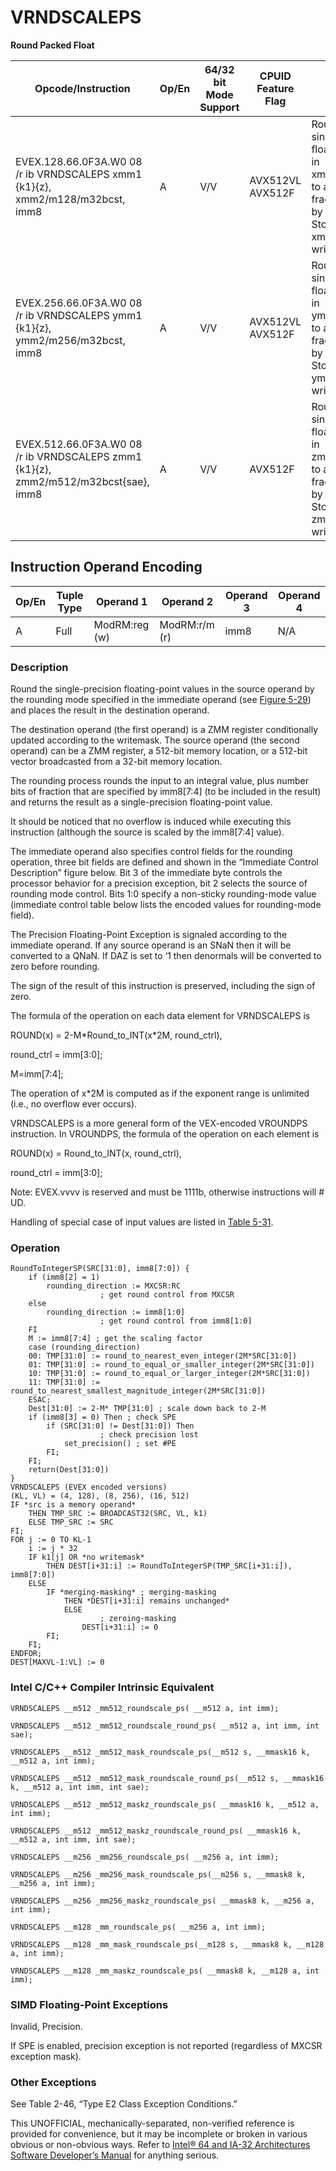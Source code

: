 # VRNDSCALEPS

**Round Packed Float**

| Opcode/Instruction                                                                  | Op/En | 64/32 bit Mode Support | CPUID Feature Flag | Description                                                                                                                                                                              |
| ----------------------------------------------------------------------------------- | ----- | ---------------------- | ------------------ | ---------------------------------------------------------------------------------------------------------------------------------------------------------------------------------------- |
| EVEX.128.66.0F3A.W0 08 /r ib VRNDSCALEPS xmm1 {k1}{z}, xmm2/m128/m32bcst, imm8      | A     | V/V                    | AVX512VL AVX512F   | Rounds packed single-precision floating-point values in xmm2/m128/m32bcst to a number of fraction bits specified by the imm8 field. Stores the result in xmm1 register. Under writemask. |
| EVEX.256.66.0F3A.W0 08 /r ib VRNDSCALEPS ymm1 {k1}{z}, ymm2/m256/m32bcst, imm8      | A     | V/V                    | AVX512VL AVX512F   | Rounds packed single-precision floating-point values in ymm2/m256/m32bcst to a number of fraction bits specified by the imm8 field. Stores the result in ymm1 register. Under writemask. |
| EVEX.512.66.0F3A.W0 08 /r ib VRNDSCALEPS zmm1 {k1}{z}, zmm2/m512/m32bcst{sae}, imm8 | A     | V/V                    | AVX512F            | Rounds packed single-precision floating-point values in zmm2/m512/m32bcst to a number of fraction bits specified by the imm8 field. Stores the result in zmm1 register using writemask.  |

## Instruction Operand Encoding

| Op/En | Tuple Type | Operand 1     | Operand 2     | Operand 3 | Operand 4 |
| ----- | ---------- | ------------- | ------------- | --------- | --------- |
| A     | Full       | ModRM:reg (w) | ModRM:r/m (r) | imm8      | N/A       |

### Description

Round the single-precision floating-point values in the source operand by the rounding mode specified in the immediate operand (see [Figure 5-29](/x86/vrndscalepd#fig-5-29)) and places the result in the destination operand.

The destination operand (the first operand) is a ZMM register conditionally updated according to the writemask. The source operand (the second operand) can be a ZMM register, a 512-bit memory location, or a 512-bit vector broadcasted from a 32-bit memory location.

The rounding process rounds the input to an integral value, plus number bits of fraction that are specified by imm8[7:4] (to be included in the result) and returns the result as a single-precision floating-point value.

It should be noticed that no overflow is induced while executing this instruction (although the source is scaled by the imm8[7:4] value).

The immediate operand also specifies control fields for the rounding operation, three bit fields are defined and shown in the “Immediate Control Description” figure below. Bit 3 of the immediate byte controls the processor behavior for a precision exception, bit 2 selects the source of rounding mode control. Bits 1:0 specify a non-sticky rounding-mode value (immediate control table below lists the encoded values for rounding-mode field).

The Precision Floating-Point Exception is signaled according to the immediate operand. If any source operand is an SNaN then it will be converted to a QNaN. If DAZ is set to ‘1 then denormals will be converted to zero before rounding.

The sign of the result of this instruction is preserved, including the sign of zero.

The formula of the operation on each data element for VRNDSCALEPS is

ROUND(x) = 2-M\*Round_to_INT(x\*2M, round_ctrl),

round_ctrl = imm[3:0];

M=imm[7:4];

The operation of x\*2M is computed as if the exponent range is unlimited (i.e., no overflow ever occurs).

VRNDSCALEPS is a more general form of the VEX-encoded VROUNDPS instruction. In VROUNDPS, the formula of the operation on each element is

ROUND(x) = Round_to_INT(x, round_ctrl),

round_ctrl = imm[3:0];

Note: EVEX.vvvv is reserved and must be 1111b, otherwise instructions will #​​​UD.

Handling of special case of input values are listed in [Table 5-31](/x86/vrndscalepd#tbl-5-31).

### Operation

```
RoundToIntegerSP(SRC[31:0], imm8[7:0]) {
    if (imm8[2] = 1)
        rounding_direction := MXCSR:RC
                    ; get round control from MXCSR
    else
        rounding_direction := imm8[1:0]
                    ; get round control from imm8[1:0]
    FI
    M := imm8[7:4] ; get the scaling factor
    case (rounding_direction)
    00: TMP[31:0] := round_to_nearest_even_integer(2M*SRC[31:0])
    01: TMP[31:0] := round_to_equal_or_smaller_integer(2M*SRC[31:0])
    10: TMP[31:0] := round_to_equal_or_larger_integer(2M*SRC[31:0])
    11: TMP[31:0] := round_to_nearest_smallest_magnitude_integer(2M*SRC[31:0])
    ESAC;
    Dest[31:0] := 2-M* TMP[31:0] ; scale down back to 2-M
    if (imm8[3] = 0) Then ; check SPE
        if (SRC[31:0] != Dest[31:0]) Then
                    ; check precision lost
            set_precision() ; set #PE
        FI;
    FI;
    return(Dest[31:0])
}
VRNDSCALEPS (EVEX encoded versions)
(KL, VL) = (4, 128), (8, 256), (16, 512)
IF *src is a memory operand*
    THEN TMP_SRC := BROADCAST32(SRC, VL, k1)
    ELSE TMP_SRC := SRC
FI;
FOR j := 0 TO KL-1
    i := j * 32
    IF k1[j] OR *no writemask*
        THEN DEST[i+31:i] := RoundToIntegerSP(TMP_SRC[i+31:i]), imm8[7:0])
    ELSE
        IF *merging-masking* ; merging-masking
            THEN *DEST[i+31:i] remains unchanged*
            ELSE
                    ; zeroing-masking
                DEST[i+31:i] := 0
        FI;
    FI;
ENDFOR;
DEST[MAXVL-1:VL] := 0

```

### Intel C/C++ Compiler Intrinsic Equivalent

```
VRNDSCALEPS __m512 _mm512_roundscale_ps( __m512 a, int imm);

```

```
VRNDSCALEPS __m512 _mm512_roundscale_round_ps( __m512 a, int imm, int sae);

```

```
VRNDSCALEPS __m512 _mm512_mask_roundscale_ps(__m512 s, __mmask16 k, __m512 a, int imm);

```

```
VRNDSCALEPS __m512 _mm512_mask_roundscale_round_ps(__m512 s, __mmask16 k, __m512 a, int imm, int sae);

```

```
VRNDSCALEPS __m512 _mm512_maskz_roundscale_ps( __mmask16 k, __m512 a, int imm);

```

```
VRNDSCALEPS __m512 _mm512_maskz_roundscale_round_ps( __mmask16 k, __m512 a, int imm, int sae);

```

```
VRNDSCALEPS __m256 _mm256_roundscale_ps( __m256 a, int imm);

```

```
VRNDSCALEPS __m256 _mm256_mask_roundscale_ps(__m256 s, __mmask8 k, __m256 a, int imm);

```

```
VRNDSCALEPS __m256 _mm256_maskz_roundscale_ps( __mmask8 k, __m256 a, int imm);

```

```
VRNDSCALEPS __m128 _mm_roundscale_ps( __m256 a, int imm);

```

```
VRNDSCALEPS __m128 _mm_mask_roundscale_ps(__m128 s, __mmask8 k, __m128 a, int imm);

```

```
VRNDSCALEPS __m128 _mm_maskz_roundscale_ps( __mmask8 k, __m128 a, int imm);

```

### SIMD Floating-Point Exceptions

Invalid, Precision.

If SPE is enabled, precision exception is not reported (regardless of MXCSR exception mask).

### Other Exceptions

See Table 2-46, “Type E2 Class Exception Conditions.”

This UNOFFICIAL, mechanically-separated, non-verified reference is provided for convenience, but it may be
incomplete or broken in various obvious or non-obvious
ways. Refer to [Intel® 64 and IA-32 Architectures Software Developer’s Manual](https://software.intel.com/en-us/download/intel-64-and-ia-32-architectures-sdm-combined-volumes-1-2a-2b-2c-2d-3a-3b-3c-3d-and-4) for anything serious.
